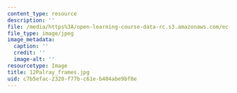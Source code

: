 ```yaml
---
content_type: resource
description: ''
file: /media/https%3A/open-learning-course-data-rc.s3.amazonaws.com/ec-721-wheelchair-design-in-developing-countries-spring-2009/c7b5efac2328f77bc61eb404abe9bf8e_12Palray_frames.jpg
file_type: image/jpeg
image_metadata:
  caption: ''
  credit: ''
  image-alt: ''
resourcetype: Image
title: 12Palray_frames.jpg
uid: c7b5efac-2328-f77b-c61e-b404abe9bf8e
---
```

